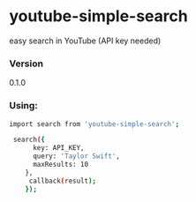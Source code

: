# youtube-simple-search
easy search in YouTube (API key needed)

### Version
0.1.0

### Using:
```sh
import search from 'youtube-simple-search';

 search({
      key: API_KEY,
      query: 'Taylor Swift',
      maxResults: 10
    },
     callback(result);
    });
```

